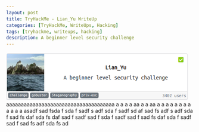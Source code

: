 ```yaml
---
layout: post
title: TryHackMe - Lian_Yu WriteUp
categories: [TryHackMe, WriteUps, Hacking]
tags: [tryhackme, writeups, hacking]
description: A beginner level security challenge
---
```

 ![Cover](/assets/media/thm/Lian_Yu/cover.png)
 aaaaaaaaaaaaaaaaaaaaaaaaaaaaaaaaaaaaa
 a
 a
 a
 a
 aa
 a
 a
 aa
 a
 a
 a
 a
 a
 a
 a
 a
 a
 a
 a
 a
 asadf
 sad
 fsda
 f
 sda
 f
 sadf
 s
 adf
 sda
 f
 sadf
 sd
 af
 sad
 fs
 adf
 s
 adf
 sda
 f
 sad
 fs
 daf
 sda
 fs
 daf
 sad
 f
 sadf
 sad
 f
 sda
 f
 sadf
 sad
 f
 sad
 fs
 daf
 sda
 f
 sadf
 sad
 f
 sad
 fs
 adf
 sda
 fs
 ad
 
